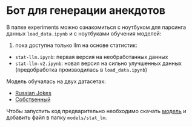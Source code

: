 # Бот для генерации анекдотов

В папке experiments можно ознакомиться с ноутбуком для парсинга данных `load_data.ipynb` и с ноутбуками обучения моделей:
1. пока доступна только llm на основе статистик:
- `stat-llm.ipynb`: первая версия на необработанных данных
- `stat-llm-v2.ipynb`: новая версия на сильно улучшенных данных (предобработка производилась в `load_data.ipynb`)

Модель обучалась на двух датасетах:
- [Russian Jokes](https://www.kaggle.com/datasets/konstantinalbul/russian-jokes)
- [Собственный](https://www.kaggle.com/datasets/boogiewoogieqq/vk-anekdots)

Чтобы запустить код предварительно необходимо скачать [модель](https://drive.google.com/file/d/15uao0yIp5wUraUsEvbOe65Y_PqWrA-zj/view?usp=sharing) и добавить файл в папку `models/stat_lm`.
